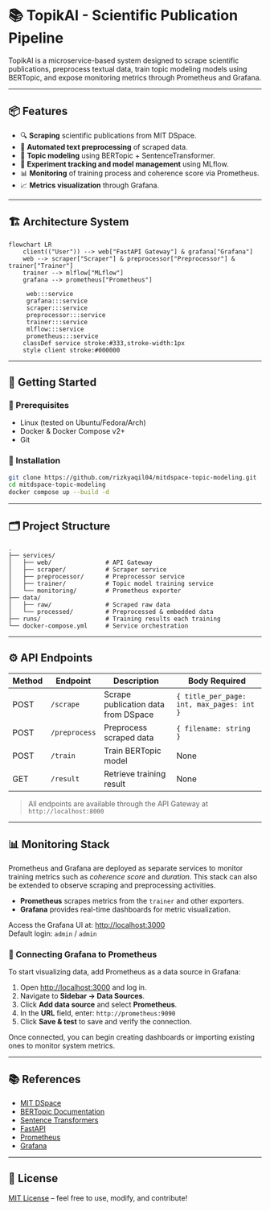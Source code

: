 # 📚 TopikAI - Scientific Publication Pipeline

TopikAI is a microservice-based system designed to scrape scientific publications, preprocess textual data, train topic modeling models using BERTopic, and expose monitoring metrics through Prometheus and Grafana.

---

## 📦 Features

* 🔍 **Scraping** scientific publications from MIT DSpace.
* 🧹 **Automated text preprocessing** of scraped data.
* 🧠 **Topic modeling** using BERTopic + SentenceTransformer.
* 🧪 **Experiment tracking and model management** using MLflow.
* 📊 **Monitoring** of training process and coherence score via Prometheus.
* 📈 **Metrics visualization** through Grafana.

---

## 🏗️ Architecture System


```mermaid
flowchart LR
    client(("User")) --> web["FastAPI Gateway"] & grafana["Grafana"]
    web --> scraper["Scraper"] & preprocessor["Preprocessor"] & trainer["Trainer"]
    trainer --> mlflow["MLflow"]
    grafana --> prometheus["Prometheus"]

     web:::service
     grafana:::service
     scraper:::service
     preprocessor:::service
     trainer:::service
     mlflow:::service
     prometheus:::service
    classDef service stroke:#333,stroke-width:1px
    style client stroke:#000000
```

---

## 🚀 Getting Started

### 🧰 Prerequisites

* Linux (tested on Ubuntu/Fedora/Arch)
* Docker & Docker Compose v2+
* Git

### 🔧 Installation

```bash
git clone https://github.com/rizkyaqil04/mitdspace-topic-modeling.git
cd mitdspace-topic-modeling
docker compose up --build -d
```

---

## 🗂️ Project Structure

```
.
├── services/
│   ├── web/               # API Gateway
│   ├── scraper/           # Scraper service
│   ├── preprocessor/      # Preprocessor service
│   ├── trainer/           # Topic model training service
│   └── monitoring/        # Prometheus exporter
├── data/
│   ├── raw/               # Scraped raw data
│   └── processed/         # Preprocessed & embedded data
├── runs/                  # Training results each training
└── docker-compose.yml     # Service orchestration
```

---

## ⚙️ API Endpoints

| Method | Endpoint      | Description                         | Body Required                             |
| ------ | ------------- | ----------------------------------- | ----------------------------------------- |
| POST   | `/scrape`     | Scrape publication data from DSpace | `{ title_per_page: int, max_pages: int }` |
| POST   | `/preprocess` | Preprocess scraped data             | `{ filename: string }`                    |
| POST   | `/train`      | Train BERTopic model                | None                                      |
| GET    | `/result`     | Retrieve training result            | None                                      |

> All endpoints are available through the API Gateway at `http://localhost:8000`

---

## 📊 Monitoring Stack

Prometheus and Grafana are deployed as separate services to monitor training metrics such as *coherence score* and *duration*. This stack can also be extended to observe scraping and preprocessing activities.

- **Prometheus** scrapes metrics from the `trainer` and other exporters.
- **Grafana** provides real-time dashboards for metric visualization.

Access the Grafana UI at: [http://localhost:3000](http://localhost:3000)  
Default login: `admin` / `admin`

### 🔌 Connecting Grafana to Prometheus

To start visualizing data, add Prometheus as a data source in Grafana:

1. Open [http://localhost:3000](http://localhost:3000) and log in.
2. Navigate to **Sidebar → Data Sources**.
3. Click **Add data source** and select **Prometheus**.
4. In the **URL** field, enter: `http://prometheus:9090`
5. Click **Save & test** to save and verify the connection.

Once connected, you can begin creating dashboards or importing existing ones to monitor system metrics.

---

## 📚 References

* [MIT DSpace](https://dspace.mit.edu/)
* [BERTopic Documentation](https://maartengr.github.io/BERTopic/)
* [Sentence Transformers](https://www.sbert.net/)
* [FastAPI](https://fastapi.tiangolo.com/)
* [Prometheus](https://prometheus.io/)
* [Grafana](https://grafana.com/)

---

## 📄 License

[MIT License](LICENSE) – feel free to use, modify, and contribute!

